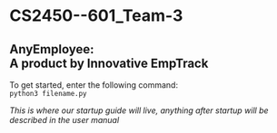 # CS2450--601_Team-3

## AnyEmployee:<br/>A product by Innovative EmpTrack
To get started, enter the following command:<br/>`python3 filename.py`

*This is where our startup guide will live, anything after startup will be described in the user manual*
